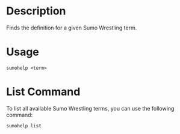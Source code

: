 # Description

Finds the definition for a given Sumo Wrestling term.

# Usage

```text
sumohelp <term>
```
# List Command
To list all available Sumo Wrestling terms, you can use the following command:

```text
sumohelp list
```

